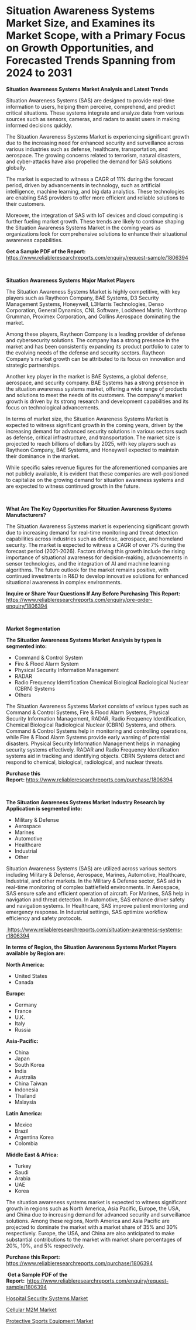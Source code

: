 <p><h1>Situation Awareness Systems Market Size, and Examines its Market Scope, with a Primary Focus on Growth Opportunities, and Forecasted Trends Spanning from 2024 to 2031</h1></p><p><strong>Situation Awareness Systems Market Analysis and Latest Trends</strong></p>
<p><p>Situation Awareness Systems (SAS) are designed to provide real-time information to users, helping them perceive, comprehend, and predict critical situations. These systems integrate and analyze data from various sources such as sensors, cameras, and radars to assist users in making informed decisions quickly.</p><p>The Situation Awareness Systems Market is experiencing significant growth due to the increasing need for enhanced security and surveillance across various industries such as defense, healthcare, transportation, and aerospace. The growing concerns related to terrorism, natural disasters, and cyber-attacks have also propelled the demand for SAS solutions globally.</p><p>The market is expected to witness a CAGR of 11% during the forecast period, driven by advancements in technology, such as artificial intelligence, machine learning, and big data analytics. These technologies are enabling SAS providers to offer more efficient and reliable solutions to their customers.</p><p>Moreover, the integration of SAS with IoT devices and cloud computing is further fueling market growth. These trends are likely to continue shaping the Situation Awareness Systems Market in the coming years as organizations look for comprehensive solutions to enhance their situational awareness capabilities.</p></p>
<p><strong>Get a Sample PDF of the Report:&nbsp;</strong> <a href="https://www.reliableresearchreports.com/enquiry/request-sample/1806394">https://www.reliableresearchreports.com/enquiry/request-sample/1806394</a></p>
<p>&nbsp;</p>
<p><strong>Situation Awareness Systems Major Market Players</strong></p>
<p><p>The Situation Awareness Systems Market is highly competitive, with key players such as Raytheon Company, BAE Systems, D3 Security Management Systems, Honeywell, L3Harris Technologies, Denso Corporation, General Dynamics, CNL Software, Lockheed Martin, Northrop Grumman, Proximex Corporation, and Collins Aerospace dominating the market.</p><p>Among these players, Raytheon Company is a leading provider of defense and cybersecurity solutions. The company has a strong presence in the market and has been consistently expanding its product portfolio to cater to the evolving needs of the defense and security sectors. Raytheon Company's market growth can be attributed to its focus on innovation and strategic partnerships.</p><p>Another key player in the market is BAE Systems, a global defense, aerospace, and security company. BAE Systems has a strong presence in the situation awareness systems market, offering a wide range of products and solutions to meet the needs of its customers. The company's market growth is driven by its strong research and development capabilities and its focus on technological advancements.</p><p>In terms of market size, the Situation Awareness Systems Market is expected to witness significant growth in the coming years, driven by the increasing demand for advanced security solutions in various sectors such as defense, critical infrastructure, and transportation. The market size is projected to reach billions of dollars by 2025, with key players such as Raytheon Company, BAE Systems, and Honeywell expected to maintain their dominance in the market.</p><p>While specific sales revenue figures for the aforementioned companies are not publicly available, it is evident that these companies are well-positioned to capitalize on the growing demand for situation awareness systems and are expected to witness continued growth in the future.</p></p>
<p>&nbsp;</p>
<p><strong>What Are The Key Opportunities For Situation Awareness Systems Manufacturers?</strong></p>
<p><p>The Situation Awareness Systems market is experiencing significant growth due to increasing demand for real-time monitoring and threat detection capabilities across industries such as defense, aerospace, and homeland security. The market is expected to witness a CAGR of over 7% during the forecast period (2021-2026). Factors driving this growth include the rising importance of situational awareness for decision-making, advancements in sensor technologies, and the integration of AI and machine learning algorithms. The future outlook for the market remains positive, with continued investments in R&D to develop innovative solutions for enhanced situational awareness in complex environments.</p></p>
<p><strong>Inquire or Share Your Questions If Any Before Purchasing This Report:</strong> <a href="https://www.reliableresearchreports.com/enquiry/pre-order-enquiry/1806394">https://www.reliableresearchreports.com/enquiry/pre-order-enquiry/1806394</a></p>
<p>&nbsp;</p>
<p><strong>Market Segmentation</strong></p>
<p><strong>The Situation Awareness Systems Market Analysis by types is segmented into:</strong></p>
<p><ul><li>Command & Control System</li><li>Fire & Flood Alarm System</li><li>Physical Security Information Management</li><li>RADAR</li><li>Radio Frequency Identification Chemical Biological Radiological Nuclear (CBRN) Systems</li><li>Others</li></ul></p>
<p><p>The Situation Awareness Systems Market consists of various types such as Command & Control Systems, Fire & Flood Alarm Systems, Physical Security Information Management, RADAR, Radio Frequency Identification, Chemical Biological Radiological Nuclear (CBRN) Systems, and others. Command & Control Systems help in monitoring and controlling operations, while Fire & Flood Alarm Systems provide early warning of potential disasters. Physical Security Information Management helps in managing security systems effectively. RADAR and Radio Frequency Identification systems aid in tracking and identifying objects. CBRN Systems detect and respond to chemical, biological, radiological, and nuclear threats.</p></p>
<p><strong>Purchase this Report:&nbsp;</strong><a href="https://www.reliableresearchreports.com/purchase/1806394">https://www.reliableresearchreports.com/purchase/1806394</a></p>
<p>&nbsp;</p>
<p><strong>The Situation Awareness Systems Market Industry Research by Application is segmented into:</strong></p>
<p><ul><li>Military & Defense</li><li>Aerospace</li><li>Marines</li><li>Automotive</li><li>Healthcare</li><li>Industrial</li><li>Other</li></ul></p>
<p><p>Situation Awareness Systems (SAS) are utilized across various sectors including Military & Defense, Aerospace, Marines, Automotive, Healthcare, Industrial, and other markets. In the Military & Defense sector, SAS aid in real-time monitoring of complex battlefield environments. In Aerospace, SAS ensure safe and efficient operation of aircraft. For Marines, SAS help in navigation and threat detection. In Automotive, SAS enhance driver safety and navigation systems. In Healthcare, SAS improve patient monitoring and emergency response. In Industrial settings, SAS optimize workflow efficiency and safety protocols.</p></p>
<p><a href="https://www.reliableresearchreports.com/situation-awareness-systems-r1806394">&nbsp;https://www.reliableresearchreports.com/situation-awareness-systems-r1806394</a></p>
<p><strong>In terms of Region, the Situation Awareness Systems Market Players available by Region are:</strong></p>
<p>
    <p> <strong> North America: </strong>
        <ul>
            <li>United States</li>
            <li>Canada</li>
        </ul>
        </p> 
    <p> <strong> Europe: </strong>
        <ul>
            <li>Germany</li>
            <li>France</li>
            <li>U.K.</li>
            <li>Italy</li>
            <li>Russia</li>
        </ul>
        </p> 
    <p> <strong> Asia-Pacific: </strong>
        <ul>
            <li>China</li>
            <li>Japan</li>
            <li>South Korea</li>
            <li>India</li>
            <li>Australia</li>
            <li>China Taiwan</li>
            <li>Indonesia</li>
            <li>Thailand</li>
            <li>Malaysia</li>
        </ul>
        </p> 
    <p> <strong> Latin America: </strong>
        <ul>
            <li>Mexico</li>
            <li>Brazil</li>
            <li>Argentina Korea</li>
            <li>Colombia</li>
        </ul>
        </p> 
    <p> <strong> Middle East & Africa: </strong>
        <ul>
            <li>Turkey</li>
            <li>Saudi</li>
            <li>Arabia</li>
            <li>UAE</li>
            <li>Korea</li>
        </ul>
    </p>
    </p>
<p><p>The situation awareness systems market is expected to witness significant growth in regions such as North America, Asia Pacific, Europe, the USA, and China due to increasing demand for advanced security and surveillance solutions. Among these regions, North America and Asia Pacific are projected to dominate the market with a market share of 35% and 30% respectively. Europe, the USA, and China are also anticipated to make substantial contributions to the market with market share percentages of 20%, 10%, and 5% respectively.</p></p>
<p><strong>Purchase this Report: </strong><a href="https://www.reliableresearchreports.com/purchase/1806394">https://www.reliableresearchreports.com/purchase/1806394</a></p>
<p>&nbsp;<strong>Get a Sample PDF of the Report:&nbsp;&nbsp;</strong><a href="https://www.reliableresearchreports.com/enquiry/request-sample/1806394">https://www.reliableresearchreports.com/enquiry/request-sample/1806394</a></p>
<p><strong></strong></p>
<p><p><a href="https://github.com/edaunhshhs/Market-Research-Report-List-1/blob/main/hospital-security-systems-market.md">Hospital Security Systems Market</a></p><p><a href="https://github.com/carolinehamilton5656/Market-Research-Report-List-1/blob/main/cellular-m2m-market.md">Cellular M2M Market</a></p><p><a href="https://issuu.com/reportprime-2/docs/protective-sports-equipment-market-size-2030.pptx">Protective Sports Equipment Market</a></p></p>